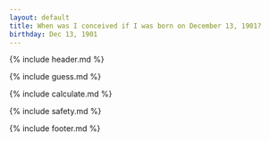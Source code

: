 ```yaml
---
layout: default
title: When was I conceived if I was born on December 13, 1901?
birthday: Dec 13, 1901
---
```


{% include header.md %}

{% include guess.md %}

{% include calculate.md %}

{% include safety.md %}

{% include footer.md %}




